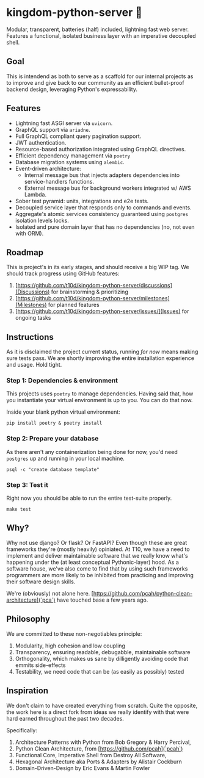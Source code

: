 # kingdom-python-server 🐍

Modular, transparent, batteries (half) included, lightning fast web server. Features a functional, isolated business layer with an imperative decoupled shell.

## Goal

This is intendend as both to serve as a scaffold for our internal projects as to improve and give back to our community as an efficient bullet-proof backend design, leveraging Python's expressability.

## Features

-  Lightning fast ASGI server via `uvicorn`.
-  GraphQL support via `ariadne`.
-  Full GraphQL compliant query pagination support.
-  JWT authentication.
-  Resource-based authorization integrated using GraphQL directives.
-  Efficient dependency management via `poetry` 
-  Database migration systems using `alembic`.
-  Event-driven architecture:
   -  Internal message bus that injects adapters dependencies into service-handlers functions.
   -  External message bus for background workers integrated w/ AWS Lambda.
-  Sober test pyramid: units, integrations and e2e tests.
-  Decoupled service layer that responds only to commands and events.
-  Aggregate's atomic services consistency guaranteed using `postgres` isolation levels locks.
-  Isolated and pure domain layer that has no dependencies (no, not even with ORM).

## Roadmap 

This is project's in its early stages, and should receive a big WIP tag. We should track progress using GitHub features:

1. [https://github.com/t10d/kingdom-python-server/discussions](Discussions) for brainstorming & prioritizing
1. [https://github.com/t10d/kingdom-python-server/milestones](Milestones) for planned features
1. [https://github.com/t10d/kingdom-python-server/issues/](Issues) for ongoing tasks

## Instructions

As it is disclaimed the project current status, running *for now* means making sure tests pass.
We are shortly improving the entire installation experience and usage. Hold tight.

### Step 1: Dependencies & environment

This projects uses `poetry` to manage dependencies.
Having said that, how you instantiate your virtual environment is up to you. You can do that now.

Inside your blank python virtual environment:

```shell
pip install poetry & poetry install
```

### Step 2: Prepare your database

As there aren't any containerization being done for now, you'd need `postgres` up and running in your local machine.

```shell
psql -c "create database template"
```

### Step 3: Test it

Right now you should be able to run the entire test-suite properly.

```shell
make test
```


## Why?

Why not use django? Or flask? Or FastAPI? Even though these are great frameworks they're (mostly heavily) opiniated. At T10, we have a need to implement and deliver maintainable software that we really know what's happening under the (at least conceptual Pythonic-layer) hood.
As a software house, we've also come to find that by using such frameworks programmers are more likely to be inhibited from practicing and improving their software design skills.

We're (obviously) not alone here. [https://github.com/pcah/python-clean-architecture](`pca`) have touched base a few years ago.

## Philosophy

We are committed to these non-negotiables principle:

1. Modularity, high cohesion and low coupling
1. Transparency, ensuring readable, debugabble, maintainable software 
1. Orthogonality, which makes us sane by dilligently avoiding code that emmits side-effects
1. Testability, we need code that can be (as easily as possibly) tested

## Inspiration

We don't claim to have created everything from scratch. Quite the opposite, the work here is a direct fork
from ideas we really identify with that were hard earned throughout the past two decades.

Specifically:

1. Architecture Patterns with Python from Bob Gregory & Harry Percival,
1. Python Clean Architecture, from [https://github.com/pcah](`pcah`)
1. Functional Core, Imperative Shell from Destroy All Software,
1. Hexagonal Architecture aka Ports & Adapters by Alistair Cockburn
1. Domain-Driven-Design by Eric Evans & Martin Fowler
